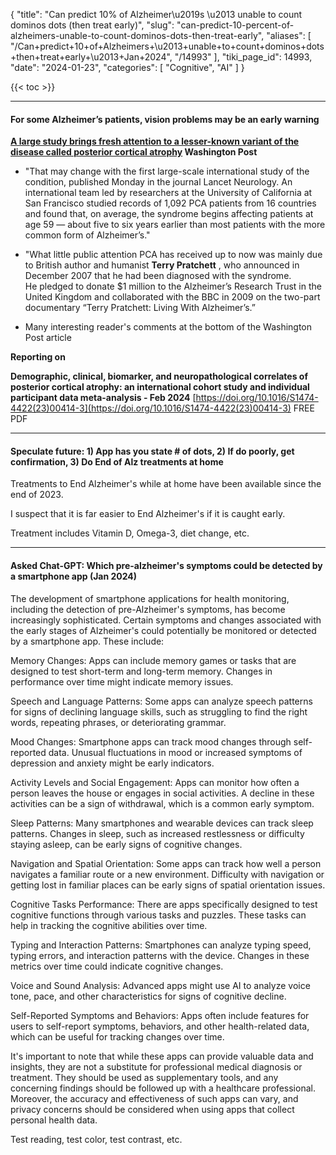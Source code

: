 {
  "title": "Can predict 10% of Alzheimer\u2019s \u2013 unable to count dominos dots (then treat early)",
  "slug": "can-predict-10-percent-of-alzheimers-unable-to-count-dominos-dots-then-treat-early",
  "aliases": [
    "/Can+predict+10+of+Alzheimers+\u2013+unable+to+count+dominos+dots+then+treat+early+\u2013+Jan+2024",
    "/14993"
  ],
  "tiki_page_id": 14993,
  "date": "2024-01-23",
  "categories": [
    "Cognitive",
    "AI"
  ]
}

{{< toc >}}

---

#### For some Alzheimer’s patients, vision problems may be an early warning

 **[A large study brings fresh attention to a lesser-known variant of the disease called posterior cortical atrophy](https://www.washingtonpost.com/science/2024/01/23/alzheimers-disease-vision-problems-pca/?utm_campaign=wp_post_most&utm_medium=email&utm_source=newsletter&wpisrc=nl_most%20) Washington Post** 

* "That may change with the first large-scale international study of the condition, published Monday in the journal Lancet Neurology. An international team led by researchers at the University of California at San Francisco studied records of 1,092 PCA patients from 16 countries and found that, on average, the syndrome begins affecting patients at age 59 ― about five to six years earlier than most patients with the more common form of Alzheimer’s."

* "What little public attention PCA has received up to now was mainly due to British author and humanist  **Terry Pratchett** , who announced in December 2007 that he had been diagnosed with the syndrome.    
He pledged to donate $1 million to the Alzheimer’s Research Trust in the United Kingdom and collaborated with the BBC in 2009 on the two-part documentary “Terry Pratchett: Living With Alzheimer’s.”

* Many interesting reader's comments at the bottom of the Washington Post article

 **Reporting on** 

 **Demographic, clinical, biomarker, and neuropathological correlates of posterior cortical atrophy: an international cohort study and individual participant data meta-analysis - Feb 2024**  [https://doi.org/10.1016/S1474-4422(23)00414-3](https://doi.org/10.1016/S1474-4422(23)00414-3) FREE PDF

---

#### Speculate future: 1) App has you state # of dots, 2) If do poorly, get confirmation, 3) Do End of Alz treatments at home

Treatments to End Alzheimer's while at home have been available since the end of 2023.

I suspect that it is far easier to End Alzheimer's if it is caught early.

Treatment includes Vitamin D, Omega-3, diet change, etc.

---

#### Asked Chat-GPT: Which pre-alzheimer's symptoms could be detected by a smartphone app (Jan 2024)

The development of smartphone applications for health monitoring, including the detection of pre-Alzheimer's symptoms, has become increasingly sophisticated. Certain symptoms and changes associated with the early stages of Alzheimer's could potentially be monitored or detected by a smartphone app. These include:

Memory Changes: Apps can include memory games or tasks that are designed to test short-term and long-term memory. Changes in performance over time might indicate memory issues.

Speech and Language Patterns: Some apps can analyze speech patterns for signs of declining language skills, such as struggling to find the right words, repeating phrases, or deteriorating grammar.

Mood Changes: Smartphone apps can track mood changes through self-reported data. Unusual fluctuations in mood or increased symptoms of depression and anxiety might be early indicators.

Activity Levels and Social Engagement: Apps can monitor how often a person leaves the house or engages in social activities. A decline in these activities can be a sign of withdrawal, which is a common early symptom.

Sleep Patterns: Many smartphones and wearable devices can track sleep patterns. Changes in sleep, such as increased restlessness or difficulty staying asleep, can be early signs of cognitive changes.

Navigation and Spatial Orientation: Some apps can track how well a person navigates a familiar route or a new environment. Difficulty with navigation or getting lost in familiar places can be early signs of spatial orientation issues.

Cognitive Tasks Performance: There are apps specifically designed to test cognitive functions through various tasks and puzzles. These tasks can help in tracking the cognitive abilities over time.

Typing and Interaction Patterns: Smartphones can analyze typing speed, typing errors, and interaction patterns with the device. Changes in these metrics over time could indicate cognitive changes.

Voice and Sound Analysis: Advanced apps might use AI to analyze voice tone, pace, and other characteristics for signs of cognitive decline.

Self-Reported Symptoms and Behaviors: Apps often include features for users to self-report symptoms, behaviors, and other health-related data, which can be useful for tracking changes over time.

It's important to note that while these apps can provide valuable data and insights, they are not a substitute for professional medical diagnosis or treatment. They should be used as supplementary tools, and any concerning findings should be followed up with a healthcare professional. Moreover, the accuracy and effectiveness of such apps can vary, and privacy concerns should be considered when using apps that collect personal health data.

Test reading, test color, test contrast, etc.

<!-- ~tc~ (alias(Can predict 10% of Alzheimer’s – unable to distinguish white dots on dominos (then treat early) – Jan 2024)) ~/tc~ -->